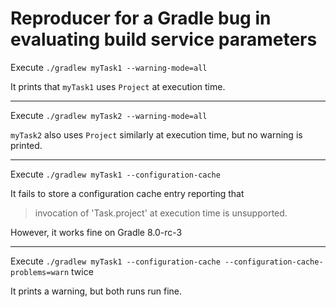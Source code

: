 # Reproducer for a Gradle bug in evaluating build service parameters

Execute `./gradlew myTask1 --warning-mode=all`

It prints that `myTask1` uses `Project` at execution time.

<hr/>

Execute `./gradlew myTask2 --warning-mode=all`

`myTask2` also uses `Project` similarly at execution time, but no warning is printed.

<hr/>

Execute `./gradlew myTask1 --configuration-cache`

It fails to store a configuration cache entry reporting that 
> invocation of 'Task.project' at execution time is unsupported.

However, it works fine on Gradle 8.0-rc-3

<hr/>

Execute `./gradlew myTask1 --configuration-cache --configuration-cache-problems=warn` twice

It prints a warning, but both runs run fine.